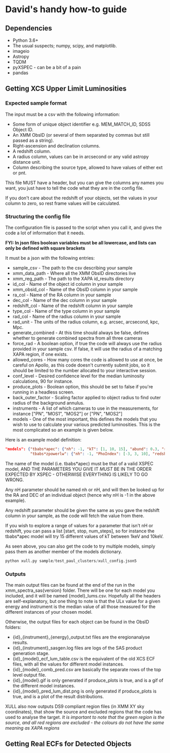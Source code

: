 # David's handy how-to guide

## Dependencies
* Python 3.6+
* The usual suspects; numpy, scipy, and matplotlib.
* imageio
* Astropy
* TQDM
* pyXSPEC - can be a bit of a pain
* pandas

## Getting XCS Upper Limit Luminosities

### Expected sample format
The input must be a csv with the following information:
* Some form of unique object identifier e.g. MEM_MATCH_ID, SDSS Object ID.
* An XMM ObsID (or several of them separated by commas but still passed as a string).
* Right-ascension and declination columns.
* A redshift column.
* A radius column, values can be in arcsecond or any valid astropy distance unit.
* Column describing the source type, allowed to have values of either ext or pnt.

This file MUST have a header, but you can give the columns any names you want, you just have to tell the code what 
they are in the config file.

If you don't care about the redshift of your objects, set the values in your column to zero, so rest frame values will 
be calculated.

### Structuring the config file
The configuration file is passed to the script when you call it, and gives the code a lot of information that it needs.

**FYI: In json files boolean variables must be all lowercase, and lists can only be defined with square brackets** 

It must be a json with the following entries:
* sample_csv - The path to the csv describing your sample
* xmm_data_path - Where all the XMM ObsID directories live
* xmm_reg_path - The path to the XAPA id_results directory
* id_col - Name of the object id column in your sample
* xmm_obsid_col - Name of the ObsID column in your sample
* ra_col - Name of the RA column in your sample
* dec_col - Name of the dec column in your sample
* redshift_col - Name of the redshift column in your sample
* type_col - Name of the type column in your sample
* rad_col - Name of the radius column in your sample
* rad_unit - The units of the radius column, e.g. arcsec, arcsecond, kpc, Mpc.
* generate_combined - At this time should always be false, defines whether to generate combined spectra from all 
three cameras
* force_rad - A boolean option, if true the code will always use the radius provided in your sample csv. 
If false, it will use the radius of a matching XAPA region, if one exists.
* allowed_cores - How many cores the code is allowed to use at once, be careful on Apollo, as this code doesn't 
currently submit jobs, so it should be limited to the number allocated to your interactive session.
* conf_level - Desired confidence level for the median luminosity calculations, 90 for instance.
* produce_plots - Boolean option, this should be set to false if you're running in a headless screen.
* back_outer_factor - Scaling factor applied to object radius to find outer radius of the background annulus.
* instruments - A list of which cameras to use in the measurements, for instance ["PN", "MOS1", "MOS2"] 
or ["PN", "MOS2"]
* models - One of the most important, this defines the models that you wish to use to calculate your various predicted 
luminosities. This is the most complicated so an example is given below.

Here is an example model definition:
```json
"models": {"tbabs*apec": {"nh": -1, "kT": [1, 10, 15], "abund": 0.3, "redshift": -1, "Norm": 1},
           "tbabs*zpowerlw": {"nh": -1, "PhoIndex": [-3, 3, 10], "redshift": -1, "Norm": 1}}
```

The name of the model (i.e. tbabs*apec) must be that of a valid XSPEC model, AND THE PARAMETERS YOU GIVE IT *MUST* BE 
IN THE ORDER EXPECTED BY XSPEC - OTHERWISE EVERYTHING IS LIKELY TO GO WRONG. 

Any nH parameter should be named nh or nH, 
and will then be looked up for the RA and DEC of an individual object (hence why nH is -1 in the above example). 

Any redshift parameter should be given the same as you gave the redshift column in your sample, as the code will fetch 
the value from there. 

If you wish to explore a range of values for a parameter that isn't nH or redshift, you can pass a 
list [start, stop, num_steps], so for instance the tbabs*apec model will try 15 different values of kT between 
1keV and 10keV.

As seen above, you can also get the code to try multiple models, simply pass them as another member of the models 
dictionary.

```python
python xull.py sample/test_paul_clusters/xull_config.json5
```

### Outputs
The main output files can be found at the end of the run in the xmm_spectra_sas{version} folder. 
There will be one for each model you included, and it will be named {model}_lums.csv. Hopefully all the headers are 
self-explanatory, but one thing to note is that the ULx value for a given energy and instrument is the median value of 
all those measured for the different instances of your chosen model.

Otherwise, the output files for each object can be found in the ObsID folders:
* {id}_{instrument}\_{energy}_output.txt files are the eregionanalyse results.
* {id}_{instrument}_sasgen.log files are logs of the SAS product generation stage.
* {id}_{model}_ecf_lum_table.csv is the equivalent of the old XCS ECF files, with all the values for different model 
instances.
* {id}_{model}_comb_pred.csv are basically the separate rows of the top level output file.
* {id}_{model}.gif is only generated if produce_plots is true, and is a gif of the different model instances.
* {id}_{model}_pred_lum_dist.png is only generated if produce_plots is true, and is a plot of the result distributions.

XULL also now outputs DS9 compliant region files (in XMM XY sky coordinates), that show the source and excluded regions 
that the code has used to analyse the target. *It is important to note that the green region is the source, and all red 
regions are excluded - the colours do not have the same meaning as XAPA regions*

## Getting Real ECFs for Detected Objects